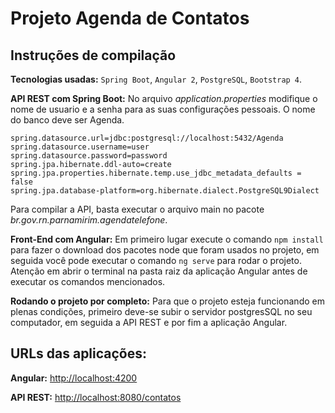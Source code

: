 # Projeto Agenda de Contatos

## Instruções de compilação

__Tecnologias usadas:__ 
`Spring Boot`, `Angular 2`, `PostgreSQL`, `Bootstrap 4`.

__API REST com Spring Boot:__ No arquivo *application.properties* modifique o nome de usuario e a senha para as suas configurações pessoais. O nome do banco deve ser Agenda.
```
spring.datasource.url=jdbc:postgresql://localhost:5432/Agenda 
spring.datasource.username=user
spring.datasource.password=password
spring.jpa.hibernate.ddl-auto=create
spring.jpa.properties.hibernate.temp.use_jdbc_metadata_defaults = false
spring.jpa.database-platform=org.hibernate.dialect.PostgreSQL9Dialect

```

Para compilar a API, basta executar o arquivo main no pacote *br.gov.rn.parnamirim.agendatelefone*.

__Front-End com Angular:__ Em primeiro lugar execute o comando `npm install` para fazer o download dos pacotes node que foram usados no projeto, em seguida você pode executar o comando `ng serve` para rodar o projeto. Atenção em abrir o terminal na pasta raiz da aplicação Angular antes de executar os comandos mencionados.

__Rodando o projeto por completo:__ Para que o projeto esteja funcionando em plenas condições, primeiro deve-se subir o servidor postgresSQL no seu computador, em seguida a API REST e por fim a aplicação Angular.

## URLs das aplicações: 

__Angular:__   <http://localhost:4200>

__API REST:__  <http://localhost:8080/contatos>


